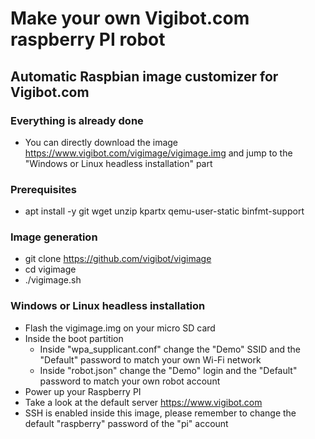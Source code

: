 # Make your own Vigibot.com raspberry PI robot

## Automatic Raspbian image customizer for Vigibot.com

### Everything is already done

- You can directly download the image https://www.vigibot.com/vigimage/vigimage.img and jump to the "Windows or Linux headless installation" part

### Prerequisites

- apt install -y git wget unzip kpartx qemu-user-static binfmt-support

### Image generation

- git clone https://github.com/vigibot/vigimage
- cd vigimage
- ./vigimage.sh

### Windows or Linux headless installation

- Flash the vigimage.img on your micro SD card
- Inside the boot partition
  - Inside "wpa_supplicant.conf" change the "Demo" SSID and the "Default" password to match your own Wi-Fi network
  - Inside "robot.json" change the "Demo" login and the "Default" password to match your own robot account
- Power up your Raspberry PI
- Take a look at the default server https://www.vigibot.com
- SSH is enabled inside this image, please remember to change the default "raspberry" password of the "pi" account
